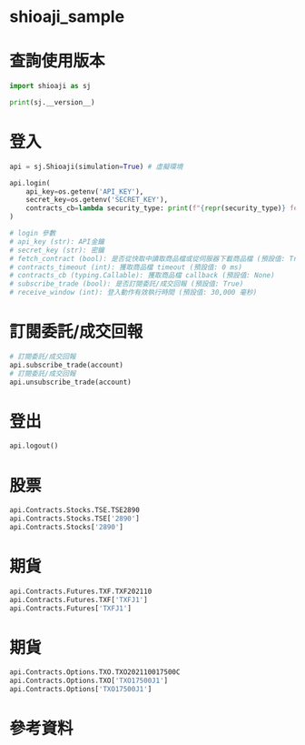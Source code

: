 # shioaji_sample
# 查詢使用版本

``` python
import shioaji as sj

print(sj.__version__)
```

# 登入
``` python
api = sj.Shioaji(simulation=True) # 虛擬環境

api.login(
    api_key=os.getenv('API_KEY'),
    secret_key=os.getenv('SECRET_KEY'),
    contracts_cb=lambda security_type: print(f"{repr(security_type)} fetch done.")
)

# login 參數
# api_key (str): API金鑰
# secret_key (str): 密鑰
# fetch_contract (bool): 是否從快取中讀取商品檔或從伺服器下載商品檔 (預設值: True)
# contracts_timeout (int): 獲取商品檔 timeout (預設值: 0 ms)
# contracts_cb (typing.Callable): 獲取商品檔 callback (預設值: None)
# subscribe_trade (bool): 是否訂閱委託/成交回報 (預設值: True)
# receive_window (int): 登入動作有效執行時間 (預設值: 30,000 毫秒)

```
# 訂閱委託/成交回報

``` python
# 訂閱委託/成交回報
api.subscribe_trade(account)
# 訂閱委託/成交回報
api.unsubscribe_trade(account)
```

# 登出

``` python
api.logout()
```

# 股票

``` python
api.Contracts.Stocks.TSE.TSE2890
api.Contracts.Stocks.TSE['2890']
api.Contracts.Stocks['2890']
```

# 期貨

``` python
api.Contracts.Futures.TXF.TXF202110
api.Contracts.Futures.TXF['TXFJ1']
api.Contracts.Futures['TXFJ1']
```

# 期貨

``` python
api.Contracts.Options.TXO.TXO202110017500C
api.Contracts.Options.TXO['TXO17500J1']
api.Contracts.Options['TXO17500J1']
```

# 參考資料